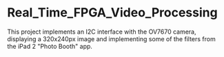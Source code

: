 # Real_Time_FPGA_Video_Processing
This project implements an I2C interface with the OV7670 camera, displaying a 320x240px image and implementing some of the filters from the iPad 2 "Photo Booth" app.
